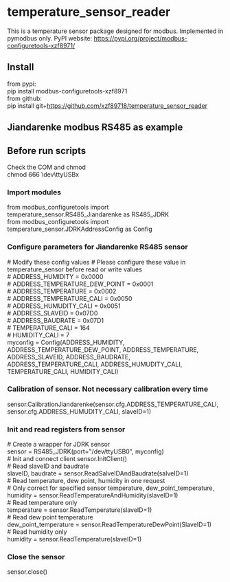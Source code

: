 # temperature_sensor_reader
This is a temperature sensor package designed for modbus. Implemented in pymodbus only. PyPI website: https://pypi.org/project/modbus-configuretools-xzf8971/
## Install
from pypi:  
pip install modbus-configuretools-xzf8971  
from github:  
pip install git+https://github.com/xzf89718/temperature_sensor_reader
## Jiandarenke modbus RS485 as example  
## Before run scripts
Check the COM and chmod  
chmod 666 \dev\ttyUSBx  
### Import modules  
from modbus_configuretools import temperature_sensor.RS485_Jiandarenke as RS485_JDRK  
from modbus_configuretools import temperature_sensor.JDRKAddressConfig as Config
### Configure parameters for Jiandarenke RS485 sensor
\# Modify these config values 
\# Please configure these value in temperature_sensor before read or write values  
\# ADDRESS_HUMIDITY = 0x0000  
\# ADDRESS_TEMPERATURE_DEW_POINT = 0x0001  
\# ADDRESS_TEMPERATURE = 0x0002  
\# ADDRESS_TEMPERATURE_CALI = 0x0050  
\# ADDRESS_HUMUDITY_CALI = 0x0051  
\# ADDRESS_SLAVEID = 0x07D0  
\# ADDRESS_BAUDRATE = 0x07D1  
\# TEMPERATURE_CALI = 164  
\# HUMIDITY_CALI = 7  
myconfig = Config(ADDRESS_HUMIDITY, ADDRESS_TEMPERATURE_DEW_POINT, ADDRESS_TEMPERATURE, ADDRESS_SLAVEID, ADDRESS_BAUDRATE, ADDRESS_TEMPERATURE_CALI, ADDRESS_HUMUDITY_CALI, TEMPERATURE_CALI, HUMIDITY_CALI)
### Calibration of sensor. Not necessary calibration every time  
sensor.CalibrationJiandarenke(sensor.cfg.ADDRESS_TEMPERATURE_CALI, sensor.cfg.ADDRESS_HUMUDITY_CALI, slaveID=1)  
### Init and read registers from sensor  
\# Create a wrapper for JDRK sensor  
sensor = RS485_JDRK(port="/dev/ttyUSB0", myconfig)  
\# Init and connect client
sensor.InitClient()  
\# Read slaveID and baudrate  
slaveID, baudrate = sensor.ReadSalveIDAndBaudrate(salveID=1)  
\# Read temperature, dew point, humidity in one request  
\# Only correct for specified sensor
temperature, dew_point_temperature, humidity = sensor.ReadTemperatureAndHumidity(slaveID=1)  
\# Read temperature only  
temperature = sensor.ReadTemperature(slaveID=1)  
\# Read dew point temperature  
dew_point_temperature = sensor.ReadTemperatureDewPoint(SlaveID=1)  
\# Read humidity only  
humidity = sensor.ReadTemperature(slaveID=1)  
### Close the sensor
sensor.close()
